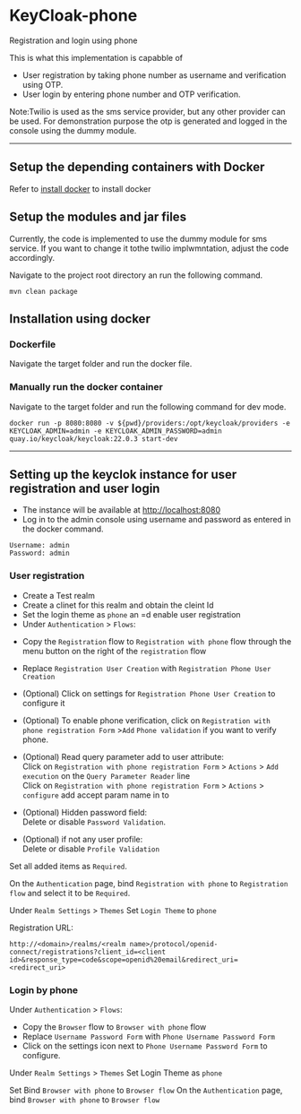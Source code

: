 # KeyCloak-phone
Registration and login using phone

This is what this implementation is capabble of

- User registration by taking phone number as username and verification using OTP.
- User login by entering phone number and OTP verification.

Note:Twilio is used as the sms service provider, but any other provider can be used.
For demonstration purpose the otp is generated and logged in the console using the dummy module.

---

## Setup the depending containers with Docker

Refer to [install docker](https://docs.docker.com/engine/install/) to install docker 

## Setup the modules and jar files

Currently, the code is implemented to use the dummy module for sms service. If you want to change it tothe twilio implwmntation, adjust the
code accordingly.

Navigate to the project root directory an run the following command.

```
mvn clean package
```

## Installation using docker

### Dockerfile

Navigate the target folder and run the docker file.

### Manually run the docker container

Navigate to the target folder and run the following command for dev mode.

```
docker run -p 8080:8080 -v ${pwd}/providers:/opt/keycloak/providers -e KEYCLOAK_ADMIN=admin -e KEYCLOAK_ADMIN_PASSWORD=admin quay.io/keycloak/keycloak:22.0.3 start-dev
```
---

## Setting up the keyclok instance for user registration and user login

- The instance will be available at [http://localhost:8080](http://localhost:8080)
- Log in to the admin console using username and password as entered in the docker command.

```
Username: admin
Password: admin
```
### User registration

- Create a Test realm
- Create a clinet for this realm and obtain the cleint Id
- Set the login theme as `phone` an =d enable user registration
- Under `Authentication` > `Flows`:

+ Copy the `Registration` flow to `Registration with phone` flow through the menu button on the right of the `registration` flow

+ Replace `Registration User Creation` with `Registration Phone User Creation`

+ (Optional) Click on settings for `Registration Phone User Creation` to configure it

+ (Optional) To enable phone verification, click on `Registration with phone registration Form` >`Add` `Phone validation` if you want to verify phone.

+ (Optional) Read query parameter add to user attribute:  
  Click on `Registration with phone registration Form` > `Actions` > `Add execution` on the `Query Parameter Reader` line  
  Click on `Registration with phone registration Form` > `Actions` > `configure` add accept param name in to  

+ (Optional) Hidden password field:  
  Delete or disable `Password Validation`.

+ (Optional) if not any user profile:  
  Delete or disable `Profile Validation`

Set all added items as `Required`.

On the `Authentication` page, bind `Registration with phone` to `Registration flow` and select it to be `Required`.

Under `Realm Settings` > `Themes`
Set `Login Theme` to `phone`

Registration URL:
```
http://<domain>/realms/<realm name>/protocol/openid-connect/registrations?client_id=<client id>&response_type=code&scope=openid%20email&redirect_uri=<redirect_uri>
```

### Login by phone
Under `Authentication` > `Flows`:
+ Copy the `Browser` flow to `Browser with phone` flow
+ Replace `Username Password Form` with `Phone Username Password Form`
+ Click on the settings icon next to `Phone Username Password Form` to configure.

Under `Realm Settings` > `Themes`
Set Login Theme as `phone`

Set Bind `Browser with phone` to `Browser flow`
On the `Authentication` page, bind `Browser with phone` to `Browser flow`


